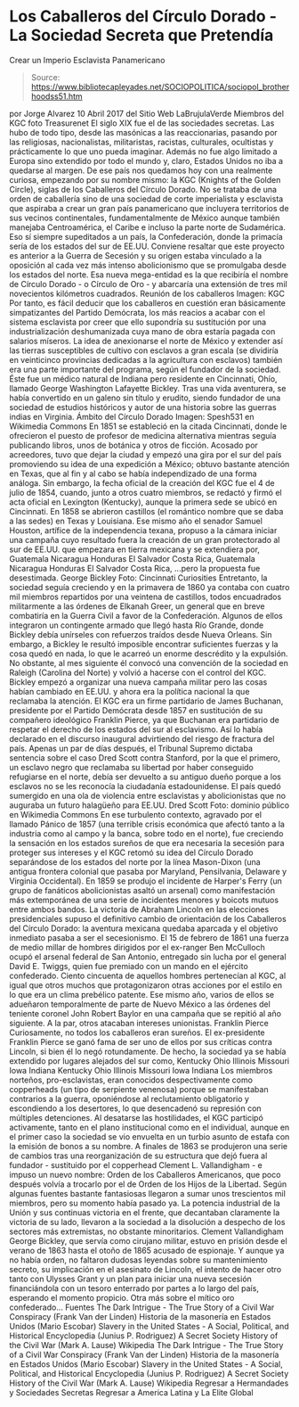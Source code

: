 # Los Caballeros del Círculo Dorado - La Sociedad Secreta que Pretendía 
Crear un Imperio Esclavista Panamericano

> Source: https://www.bibliotecapleyades.net/SOCIOPOLITICA/sociopol_brotherhoodss51.htm

por Jorge Alvarez 10 Abril 2017
del Sitio Web LaBrujulaVerde
Miembros del KGC
foto Treasurenet
El siglo XIX fue el de las sociedades secretas.
Las hubo de todo tipo, desde las masónicas a las reaccionarias, pasando por las religiosas, nacionalistas, militaristas, racistas, culturales, ocultistas y prácticamente lo que uno pueda imaginar. Además no fue algo limitado a Europa sino extendido por todo el mundo y, claro, Estados Unidos no iba a quedarse al margen.
De ese país nos quedamos hoy con una realmente curiosa, empezando por su nombre mismo:
la KGC (Knights of the Golden Circle), siglas de los Caballeros del Círculo Dorado.
No se trataba de una orden de caballería sino de una sociedad de corte imperialista y esclavista que aspiraba a crear un gran país panamericano que incluyera territorios de sus vecinos continentales, fundamentalmente de México aunque también manejaba Centroamérica, el Caribe e incluso la parte norte de Sudamérica. Eso sí siempre supeditados a un país, la Confederación, donde la primacía sería de los estados del sur de EE.UU.
Conviene resaltar que este proyecto es anterior a la Guerra de Secesión y su origen estaba vinculado a la oposición al cada vez más intenso abolicionismo que se promulgaba desde los estados del norte. Esa nueva mega-entidad es la que recibiría el nombre de Círculo Dorado - o Círculo de Oro - y abarcaría una extensión de tres mil novecientos kilómetros cuadrados.
Reunión de los caballeros
Imagen: KGC
Por tanto, es fácil deducir que los caballeros en cuestión eran básicamente simpatizantes del Partido Demócrata, los más reacios a acabar con el sistema esclavista por creer que ello supondría su sustitución por una industrialización deshumanizada cuya mano de obra estaría pagada con salarios míseros. La idea de anexionarse el norte de México y extender así las tierras susceptibles de cultivo con esclavos a gran escala (se dividiría en veinticinco provincias dedicadas a la agricultura con esclavos) también era una parte importante del programa, según el fundador de la sociedad. Éste fue un médico natural de Indiana pero residente en Cincinnati, Ohío, llamado George Washington Lafayette Bickley.
Tras una vida aventurera, se había convertido en un galeno sin título y erudito, siendo fundador de una sociedad de estudios históricos y autor de una historia sobre las guerras indias en Virginia.
Ámbito del Círculo Dorado
Imagen: Spesh531 en Wikimedia Commons
En 1851 se estableció en la citada Cincinnati, donde le ofrecieron el puesto de profesor de medicina alternativa mientras seguía publicando libros, unos de botánica y otros de ficción.
Acosado por acreedores, tuvo que dejar la ciudad y empezó una gira por el sur del país promoviendo su idea de una expedición a México; obtuvo bastante atención en Texas, que al fin y al cabo se había independizado de una forma análoga. Sin embargo, la fecha oficial de la creación del KGC fue el 4 de julio de 1854, cuando, junto a otros cuatro miembros, se redactó y firmó el acta oficial en Lexington (Kentucky), aunque la primera sede se ubicó en Cincinnati. En 1858 se abrieron castillos (el romántico nombre que se daba a las sedes) en Texas y Louisiana.
Ese mismo año el senador Samuel Houston, artífice de la independencia texana, propuso a la cámara iniciar una campaña cuyo resultado fuera la creación de un gran protectorado al sur de EE.UU. que empezara en tierra mexicana y se extendiera por,
Guatemala Nicaragua Honduras El Salvador Costa Rica,
Guatemala
Nicaragua
Honduras
El Salvador
Costa Rica,
...pero la propuesta fue desestimada.
George Bickley
Foto: Cincinnati Curiosities
Entretanto, la sociedad seguía creciendo y en la primavera de 1860 ya contaba con cuatro mil miembros repartidos por una veintena de castillos, todos encuadrados militarmente a las órdenes de Elkanah Greer, un general que en breve combatiría en la Guerra Civil a favor de la Confederación. Algunos de ellos integraron un contingente armado que llegó hasta Río Grande, donde Bickley debía unírseles con refuerzos traídos desde Nueva Orleans.
Sin embargo, a Bickley le resultó imposible encontrar suficientes fuerzas y la cosa quedó en nada, lo que le acarreó un enorme descrédito y la expulsión.
No obstante, al mes siguiente él convocó una convención de la sociedad en Raleigh (Carolina del Norte) y volvió a hacerse con el control del KGC. Bickley empezó a organizar una nueva campaña militar pero las cosas habían cambiado en EE.UU. y ahora era la política nacional la que reclamaba la atención.
El KGC era un firme partidario de James Buchanan, presidente por el Partido Demócrata desde 1857 en sustitución de su compañero ideológico Franklin Pierce, ya que Buchanan era partidario de respetar el derecho de los estados del sur al esclavismo.
Así lo había declarado en el discurso inaugural advirtiendo del riesgo de fractura del país. Apenas un par de días después, el Tribunal Supremo dictaba sentencia sobre el caso Dred Scott contra Stanford, por la que el primero, un esclavo negro que reclamaba su libertad por haber conseguido refugiarse en el norte, debía ser devuelto a su antiguo dueño porque a los esclavos no se les reconocía la ciudadanía estadounidense.
El país quedó sumergido en una ola de violencia entre esclavistas y abolicionistas que no auguraba un futuro halagüeño para EE.UU.
Dred Scott
Foto: dominio público en Wikimedia Commons
En ese turbulento contexto, agravado por el llamado Pánico de 1857 (una terrible crisis económica que afectó tanto a la industria como al campo y la banca, sobre todo en el norte), fue creciendo la sensación en los estados sureños de que era necesaria la secesión para proteger sus intereses y el KGC retomó su idea del Círculo Dorado separándose de los estados del norte por la línea Mason-Dixon (una antigua frontera colonial que pasaba por Maryland, Pensilvania, Delaware y Virginia Occidental). En 1859 se produjo el incidente de Harper's Ferry (un grupo de fanáticos abolicionistas asaltó un arsenal) como manifestación más extemporánea de una serie de incidentes menores y boicots mutuos entre ambos bandos.
La victoria de Abraham Lincoln en las elecciones presidenciales supuso el definitivo cambio de orientación de los Caballeros del Círculo Dorado:
la aventura mexicana quedaba aparcada y el objetivo inmediato pasaba a ser el secesionismo.
El 15 de febrero de 1861 una fuerza de medio millar de hombres dirigidos por el ex-ranger Ben McCulloch ocupó el arsenal federal de San Antonio, entregado sin lucha por el general David E. Twiggs, quien fue premiado con un mando en el ejército confederado. Ciento cincuenta de aquellos hombres pertenecían al KGC, al igual que otros muchos que protagonizaron otras acciones por el estilo en lo que era un clima prebélico patente.
Ese mismo año, varios de ellos se adueñaron temporalmente de parte de Nuevo México a las órdenes del teniente coronel John Robert Baylor en una campaña que se repitió al año siguiente.
A la par, otros atacaban intereses unionistas.
Franklin Pierce
Curiosamente, no todos los caballeros eran sureños.
El ex-presidente Franklin Pierce se ganó fama de ser uno de ellos por sus críticas contra Lincoln, si bien él lo negó rotundamente.
De hecho, la sociedad ya se había extendido por lugares alejados del sur como,
Kentucky Ohio Illinois Missouri Iowa Indiana
Kentucky
Ohio
Illinois
Missouri
Iowa
Indiana
Los miembros norteños, pro-esclavistas, eran conocidos despectivamente como copperheads (un tipo de serpiente venenosa) porque se manifestaban contrarios a la guerra, oponiéndose al reclutamiento obligatorio y escondiendo a los desertores, lo que desencadenó su represión con múltiples detenciones. Al desatarse las hostilidades, el KGC participó activamente, tanto en el plano institucional como en el individual, aunque en el primer caso la sociedad se vio envuelta en un turbio asunto de estafa con la emisión de bonos a su nombre.
A finales de 1863 se produjeron una serie de cambios tras una reorganización de su estructura que dejó fuera al fundador - sustituido por el copperhead Clement L. Vallandigham - e impuso un nuevo nombre:
Orden de los Caballeros Americanos, que poco después volvía a trocarlo por el de Orden de los Hijos de la Libertad.
Según algunas fuentes bastante fantasiosas llegaron a sumar unos trescientos mil miembros, pero su momento había pasado ya.
La potencia industrial de la Unión y sus continuas victoria en el frente, que decantaban claramente la victoria de su lado, llevaron a la sociedad a la disolución a despecho de los sectores más extremistas, no obstante minoritarios.
Clement Vallandigham
George Bickley, que servía como cirujano militar, estuvo en prisión desde el verano de 1863 hasta el otoño de 1865 acusado de espionaje.
Y aunque ya no había orden, no faltaron dudosas leyendas sobre su mantenimiento secreto, su implicación en el asesinato de Lincoln, el intento de hacer otro tanto con Ulysses Grant y un plan para iniciar una nueva secesión financiándola con un tesoro enterrado por partes a lo largo del país, esperando el momento propicio.
Otra más sobre el mítico oro confederado...
Fuentes
The Dark Intrigue - The True Story of a Civil War Conspiracy (Frank Van der Linden) Historia de la masonería en Estados Unidos (Mario Escobar) Slavery in the United States - A Social, Political, and Historical Encyclopedia (Junius P. Rodriguez) A Secret Society History of the Civil War (Mark A. Lause) Wikipedia
The Dark Intrigue - The True Story of a Civil War Conspiracy (Frank Van der Linden)
Historia de la masonería en Estados Unidos (Mario Escobar)
Slavery in the United States - A Social, Political, and Historical Encyclopedia (Junius P. Rodriguez)
A Secret Society History of the Civil War (Mark A. Lause)
Wikipedia
Regresar a Hermandades y Sociedades Secretas
Regresar a America Latina y La Elite Global
